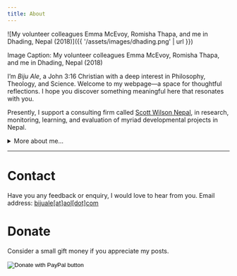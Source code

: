```yaml
---
title: About
---
```


![My volunteer colleagues Emma McEvoy, Romisha Thapa, and me in Dhading, Nepal (2018)]({{ '/assets/images/dhading.png' | url }})

Image Caption: My volunteer colleagues Emma McEvoy, Romisha Thapa, and me in Dhading, Nepal (2018)

I’m _Biju Ale_, a John 3:16 Christian with a deep interest in Philosophy, Theology, and Science. Welcome to my webpage—a space for thoughtful reflections. I hope you discover something meaningful here that resonates with you.

Presently, I support a consulting firm called [Scott Wilson Nepal](https://swnepal.com.np/biju-ale/), in research, monitoring, learning, and evaluation of myriad developmental projects in Nepal. <details class="details-animated ">

<summary>More about me...</summary>

- I support humanitarian and educational causes.

- I believe that naturalism, scientism, postmodernism, and critical theory are flawed worldviews.

- Some of my favorite authors are C.S. Lewis, J.R.R. Tolkien, Richard Swinburne, Pascal, William Lane Craig, and J.P. Moreland.

- Some of my favorite bands and arists are Johnny Cash, Hank Williams, Elizabeth Cotten, Kenny G, Creed, Evanescence, Symphony X, Seventh Wonder, War of Ages, Stravinsky, and Beethoven.

- My favorite guitarists are Buckethead, Michael Romeo, and Mark Tremonti.

- Some of my favorite shows are Batman: The Animated Series (1992), X-Men (1992), Full House (1987), Freaks and Geeks (1999), and Robert L. Kuhn’s Closer to Truth.

- I’m nostalgic for the charm of the ’90s and early 2000s—if only we could freeze in its cosy zeitgeist!

- I also enjoy hiking, cycling, photography, playing the guitar, and creative projects in art, craft, and lettering.

- I’m a dog lover.

- Find me elsewhere on the web: [Academia.edu](https://independent.academia.edu/BijuAle/), [LinkedIn](https://linkedin.com/in/bijuale/), [Facebook](https://fb.com/BijuAle), [Instagram](https://instagram.com/bijuale__)
</details>
<hr>

# Contact

Have you any feedback or enquiry, I would love to hear from you. Email address: <a href="mailto:bijuale@aol.com" target="_blank"    rel="noopener noreferrer"> bijuale[at]aol[dot]com</a>

<!-- ![Contact]({{ '/assets/images/contact.png' | url }}) -->

# Donate

Consider a small gift money if you appreciate my posts.

<form action="https://www.paypal.com/donate" method="post" target="_top">
<input type="hidden" name="hosted_button_id" value="M6UYLSALRKX5W" />
<input type="image" src="https://www.paypalobjects.com/en_US/i/btn/btn_donateCC_LG.gif" border="0" name="submit" title="PayPal - The safer, easier way to pay online!" alt="Donate with PayPal button" />
<img alt="" border="0" src="https://www.paypal.com/en_NP/i/scr/pixel.gif" width="1" height="1" />
</form>
